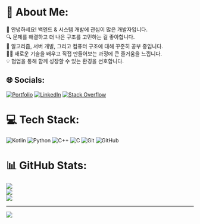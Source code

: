 # 💫 About Me:
👋 안녕하세요! 백엔드 & 시스템 개발에 관심이 많은 개발자입니다.  
🔍 문제를 해결하고 더 나은 구조를 고민하는 걸 좋아합니다.  
🚀 알고리즘, 서버 개발, 그리고 컴퓨터 구조에 대해 꾸준히 공부 중입니다.  
🧑‍💻 새로운 기술을 배우고 직접 만들어보는 과정에 큰 즐거움을 느낍니다.  
💡 협업을 통해 함께 성장할 수 있는 환경을 선호합니다.  

## 🌐 Socials:
[![Portfolio](https://img.shields.io/website?url=https://wahab-khan.github.io/Abdul-Wahab-Khan/&logoColor=white)](https://wahab-khan.github.io/Abdul-Wahab-Khan/) 
[![LinkedIn](https://img.shields.io/badge/LinkedIn-%230077B5.svg?logo=linkedin&logoColor=white)](https://linkedin.com/in/wahab-khan-jadoon) 
[![Stack Overflow](https://img.shields.io/badge/-Stackoverflow-FE7A16?logo=stack-overflow&logoColor=white)](https://stackoverflow.com/users/8894035) 


# 💻 Tech Stack:
![Kotlin](https://img.shields.io/badge/kotlin-7F52FF.svg?style=for-the-badge&logo=kotlin&logoColor=white)
![Python](https://img.shields.io/badge/python-3776AB.svg?style=for-the-badge&logo=python&logoColor=white)
![C++](https://img.shields.io/badge/c++-00599C.svg?style=for-the-badge&logo=c%2B%2B&logoColor=white)
![C](https://img.shields.io/badge/c-00599C.svg?style=for-the-badge&logo=c&logoColor=white)
![Git](https://img.shields.io/badge/git-%23F05033.svg?style=for-the-badge&logo=git&logoColor=white)
![GitHub](https://img.shields.io/badge/github-%23121011.svg?style=for-the-badge&logo=github&logoColor=white)



# 📊 GitHub Stats:
![](https://github-readme-stats.vercel.app/api?username=ILOVETOSS&theme=dark&hide_border=false&include_all_commits=true&count_private=true)<br/>
![](https://github-readme-streak-stats.herokuapp.com/?user=ILOVETOSS&theme=dark&hide_border=false)<br/>
![](https://github-readme-stats.vercel.app/api/top-langs/?username=ILOVETOSS&theme=dark&hide_border=false&include_all_commits=true&count_private=true&layout=compact)

---
[![](https://visitcount.itsvg.in/api?id=ILOVETOSS&icon=0&color=0)](https://visitcount.itsvg.in)

<!-- Proudly created with GPRM ( https://gprm.itsvg.in ) -->
